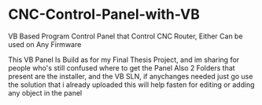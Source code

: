 # CNC-Control-Panel-with-VB
VB Based Program Control Panel that Control CNC Router, Either Can be used on Any Firmware

This VB Panel Is Build as for my Final Thesis Project, and im sharing for people who's still confused where to get the Panel
Also 2 Folders that present are the installer, and the VB SLN,
if anychanges needed just go use the solution that i already uploaded this will help fasten for editing or adding any object in the panel 
